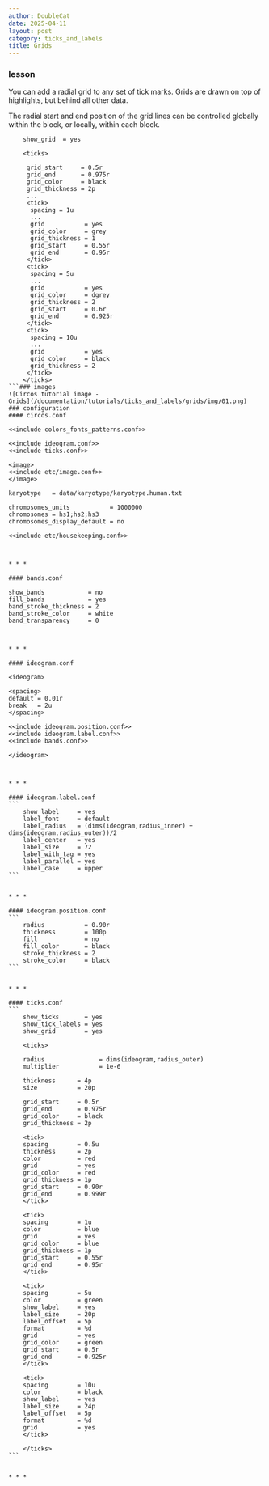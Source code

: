 ```yaml
---
author: DoubleCat
date: 2025-04-11
layout: post
category: ticks_and_labels
title: Grids
---
```


### lesson
You can add a radial grid to any set of tick marks. Grids are drawn on top of
highlights, but behind all other data.

The radial start and end position of the grid lines can be controlled globally
within the <ticks> block, or locally, within each <tick> block.

```    
    show_grid  = yes
    
    <ticks>
    
     grid_start     = 0.5r
     grid_end       = 0.975r
     grid_color     = black
     grid_thickness = 2p
     ...
     <tick>
      spacing = 1u
      ...
      grid           = yes
      grid_color     = grey
      grid_thickness = 1
      grid_start     = 0.55r
      grid_end       = 0.95r
     </tick>
     <tick>
      spacing = 5u
      ...
      grid           = yes
      grid_color     = dgrey
      grid_thickness = 2
      grid_start     = 0.6r
      grid_end       = 0.925r
     </tick>
     <tick>
      spacing = 10u
      ...
      grid           = yes
      grid_color     = black
      grid_thickness = 2
     </tick>
    </ticks>
```### images
![Circos tutorial image -
Grids](/documentation/tutorials/ticks_and_labels/grids/img/01.png)
### configuration
#### circos.conf
```    
    <<include colors_fonts_patterns.conf>>
    
    <<include ideogram.conf>>
    <<include ticks.conf>>
    
    <image>
    <<include etc/image.conf>>
    </image>
    
    karyotype   = data/karyotype/karyotype.human.txt
    
    chromosomes_units           = 1000000
    chromosomes = hs1;hs2;hs3
    chromosomes_display_default = no
    
    <<include etc/housekeeping.conf>>
```
  

* * *

#### bands.conf
```    
    show_bands            = no
    fill_bands            = yes
    band_stroke_thickness = 2
    band_stroke_color     = white
    band_transparency     = 0
```
  

* * *

#### ideogram.conf
```    
    <ideogram>
    
    <spacing>
    default = 0.01r
    break   = 2u
    </spacing>
    
    <<include ideogram.position.conf>>
    <<include ideogram.label.conf>>
    <<include bands.conf>>
    
    </ideogram>
``````
  

* * *

#### ideogram.label.conf
```    
    show_label     = yes
    label_font     = default
    label_radius   = (dims(ideogram,radius_inner) + dims(ideogram,radius_outer))/2
    label_center   = yes
    label_size     = 72
    label_with_tag = yes
    label_parallel = yes
    label_case     = upper
```
  

* * *

#### ideogram.position.conf
```    
    radius           = 0.90r
    thickness        = 100p
    fill             = no
    fill_color       = black
    stroke_thickness = 2
    stroke_color     = black
```
  

* * *

#### ticks.conf
```    
    show_ticks       = yes
    show_tick_labels = yes
    show_grid        = yes
    
    <ticks>
    
    radius               = dims(ideogram,radius_outer)
    multiplier           = 1e-6
    
    thickness      = 4p
    size           = 20p
    
    grid_start     = 0.5r
    grid_end       = 0.975r
    grid_color     = black
    grid_thickness = 2p
    
    <tick>
    spacing        = 0.5u
    thickness      = 2p
    color          = red
    grid           = yes
    grid_color     = red
    grid_thickness = 1p
    grid_start     = 0.90r
    grid_end       = 0.999r
    </tick>
    
    <tick>
    spacing        = 1u
    color          = blue
    grid           = yes
    grid_color     = blue
    grid_thickness = 1p
    grid_start     = 0.55r
    grid_end       = 0.95r
    </tick>
    
    <tick>
    spacing        = 5u
    color          = green
    show_label     = yes
    label_size     = 20p
    label_offset   = 5p
    format         = %d
    grid           = yes
    grid_color     = green
    grid_start     = 0.5r
    grid_end       = 0.925r
    </tick>
    
    <tick>
    spacing        = 10u
    color          = black
    show_label     = yes
    label_size     = 24p
    label_offset   = 5p
    format         = %d
    grid           = yes
    </tick>
    
    </ticks>
```
  

* * *
